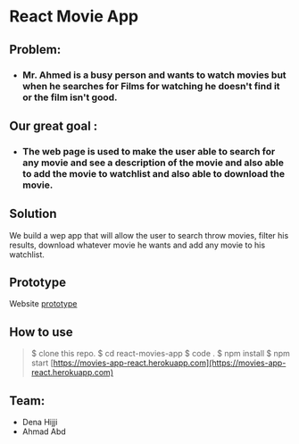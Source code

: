 # React Movie App

## Problem:
* ### Mr. Ahmed is a busy person and wants to watch movies but when he searches for Films for watching he doesn't find it or the film isn't good.

## Our great goal :
* ### The web page is used to make the user able to search for any movie and see a description of the movie and also able to add the movie to watchlist and also able to download the movie.

## Solution
We build a wep app that will allow the user to search throw movies, filter his results, download whatever movie he wants and add any movie to his watchlist.

## Prototype
Website [prototype](https://www.figma.com/file/0G4p6YdmOLa8FOV3lR54v8Cx/React-MovieApp?node-id=0%3A1)

## How to use
>$ clone this repo.
>$ cd react-movies-app
>$ code .
>$ npm install
>$ npm start
[https://movies-app-react.herokuapp.com](https://movies-app-react.herokuapp.com)
## Team:
* Dena Hijji
* Ahmad Abd